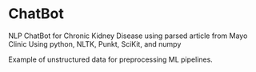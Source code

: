 # ChatBot
NLP ChatBot for Chronic Kidney Disease using parsed article from Mayo Clinic
Using python, NLTK, Punkt, SciKit, and numpy

Example of unstructured data for preprocessing ML pipelines.
